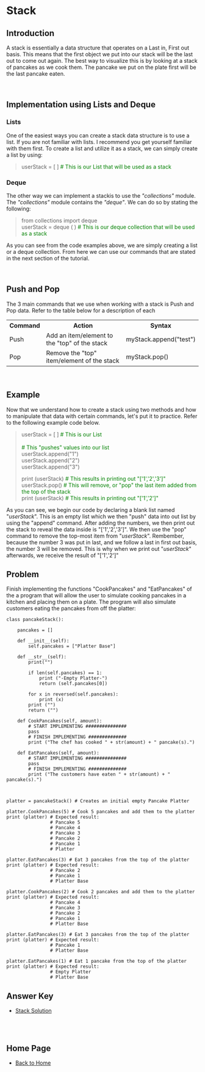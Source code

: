 # Stack

## Introduction
A stack is essentially a data structure that operates on a Last in, First out basis.  This means that the first object we put into our stack will be the last out to come out again.  The best way to visualize this is by looking at a stack of pancakes as we cook them.  The pancake we put on the plate first will be the last pancake eaten.

<br>

## Implementation using Lists and Deque
### Lists
One of the easiest ways you can create a stack data structure is to use a list. If you are not familiar with lists. I recommend you get yourself familiar with them first.  To create a list and utilize it as a stack, we can simply create a list by using:

> userStack = [ ]   <font color="green"># This is our List that will be used as a stack</font>



### Deque
The other way we can implement a stackis to use the *"collections"* module. The *"collections"* module contains the *"deque"*. We can do so by stating the following:
> from collections import deque <br>
> userStack = deque ( )   <font color="green"># This is our deque collection that will be used as a stack</font>

As you can see from the code examples above, we are simply creating a list or a deque collection. From here we can use our commands that are stated in the next section of the tutorial.

<br>


## Push and Pop
The 3 main commands that we use when working with a stack is Push and Pop data. Refer to the table below for a description of each

<table>
    <tr>
        <th>Command</th>
        <th>Action</th>
        <th>Syntax</th>
    </tr>
    <tr>
        <td>Push</td>
        <td>Add an item/element to the "top" of the stack</td>
        <td>myStack.append("test")</td>
    </tr>
    <tr>
        <td>Pop</td>
        <td>Remove the "top" item/element of the stack</td>
        <td>myStack.pop()</td>
    </tr>
    
</table>

<br>

## Example

Now that we understand how to create a stack using two methods and how to manipulate that data with certain commands, let's put it to practice.  Refer to the following example code below.

> userStack = [ ]   <font color="green"># This is our List</font>
><br>
><br>
><font color="green"># This "pushes" values into our list</font><br>
> userStack.append("1") <br>
> userStack.append("2") <br>
> userStack.append("3") <br>
>
> print (userStack) <font color="green"># This results in printing out "['1','2','3']"</font> <br>
> userStack.pop() <font color="green"># This will remove, or "pop" the last item  added from the top of the stack</font> <br>
> print (userStack) <font color="green"># This results in printing out "['1','2']"</font>
>

As you can see, we begin our code by declaring a blank list named "*userStack*". This is an empty list which we then "push" data into out list by using the "append" command.  After adding the numbers, we then print out the stack to reveal the data inside is "['1','2','3']".  We then use the "pop" command to remove the top-most item from "*userStack*".  Rembember, because the number 3 was put in last, and we follow a last in first out basis, the number 3 will be removed.  This is why when we print out "*userStack*" afterwards, we receive the result of "['1','2']"

## Problem
Finish implementing the functions "CookPancakes" and "EatPancakes" of the a program that will allow the user to simulate cooking pancakes in a kitchen and placing them on a plate. The program will also simulate customers eating the pancakes from off the platter:


    class pancakeStack():

        pancakes = []

        def __init__(self):
            self.pancakes = ["Platter Base"]

        def __str__(self):
            print("")

            if len(self.pancakes) == 1:
                print ("-Empty Platter-")
                return (self.pancakes[0])

            for x in reversed(self.pancakes):
                print (x)
            print ("")
            return ("")

        def CookPancakes(self, amount):
            # START IMPLEMENTING ###############
            pass
            # FINISH IMPLEMENTING ##############
            print ("The chef has cooked " + str(amount) + " pancake(s).")
        
        def EatPancakes(self, amount):
            # START IMPLEMENTING ###############
            pass
            # FINISH IMPLEMENTING ##############
            print ("The customers have eaten " + str(amount) + " pancake(s).")



    platter = pancakeStack() # Creates an initial empty Pancake Platter

    platter.CookPancakes(5) # Cook 5 pancakes and add them to the platter
    print (platter) # Expected result:
                    # Pancake 5
                    # Pancake 4
                    # Pancake 3
                    # Pancake 2
                    # Pancake 1
                    # Platter 

    platter.EatPancakes(3) # Eat 3 pancakes from the top of the platter
    print (platter) # Expected result:
                    # Pancake 2
                    # Pancake 1
                    # Platter Base

    platter.CookPancakes(2) # Cook 2 pancakes and add them to the platter
    print (platter) # Expected result:
                    # Pancake 4
                    # Pancake 3
                    # Pancake 2
                    # Pancake 1
                    # Platter Base

    platter.EatPancakes(3) # Eat 3 pancakes from the top of the platter
    print (platter) # Expected result:
                    # Pancake 1
                    # Platter Base

    platter.EatPancakes(1) # Eat 1 pancake from the top of the platter
    print (platter) # Expected result:
                    # Empty Platter
                    # Platter Base

## Answer Key
- [Stack Solution](stack_answer.md)
<br>
<br>

## Home Page
- [Back to Home](Tutorial.md)
